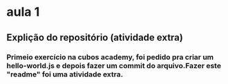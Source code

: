 # aula 1 
## Explição do repositório (atividade extra)
### Primeio exercício na cubos academy, foi pedido pra criar um hello-world.js e depois fazer um commit do arquivo.Fazer este "readme" foi uma atividade extra.

